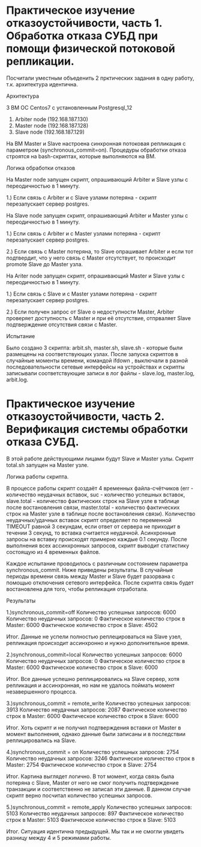 # Практическое изучение отказоустойчивости, часть 1. Обработка отказа СУБД при помощи физической потоковой репликации.


Посчитали уместным объеденить 2 прктических задания в одну работу, т.к. архитектура идентична.


Архитектура

3 ВМ ОС Centos7 с установленным Postgresql_12
1) Arbiter node (192.168.187.130)
2) Master node (192.168.187.128)
3) Slave node (192.168.187.129)

На ВМ Master и Slave настроена синхронная потоковая репликация с параметром (synchronous_commit=on).
Процедуры обработки отказа строятся на bash-скриптах, которые выполняются на ВМ.



Логика обработки отказов

На Master node запущен скрипт, опрашивающий Arbiter и Slave узлы с переодичностью в 1 минуту.

1.) Если связь с Arbiter и с Slave узлами потеряна - скрипт перезапускает сервер postgres.


На Slave node запущен скрипт, опрашивающий Arbiter и Master узлы с переодичностью в 1 минуту.

1.) Если связь с Arbiter и с Master узлами потеряна - скрипт перезапускает сервер postgres.

2.) Если связь с Master потеряна, то Slave опрашивает Arbiter и если тот подтвердит, что у него связь с Master отсутствует, то происходит promote Slave до Master узла.


На Ariter node запущен скрипт, опрашивающий Master и Slave узлы с переодичностью в 1 минуту.

1.) Если связь с Slave и с Master узлами потеряна - скрипт перезапускает сервер postgres.

2.) Если получен запрос от Slave о недоступности Master, Arbiter проверяет доступность с Master и при её отсутствие, отпрваляет Slave подтверждение отсутствия связи c Master.



Испытание

Было создано 3 скрипта: arbit.sh, master.sh, slave.sh - которые были размещены на соответствующих узлах. После запуска скриптов в случайные моменты времени, командой ifdown <int>, выключали в разной последовательности сетевые интерфейсы на устройствах и скрипты записывали соответствующие записи в лог файлы - slave.log, master.log, arbit.log.




# Практическое изучение отказоустойчивости, часть 2. Верификация системы обработки отказа СУБД.


В этой работе действующими лицами будут Slave и Master узлы. Скрипт total.sh запущен на Master узле. 


Логика работы скрипта.

В процессе работы скрипт создаёт 4 временных файла-счётчиков (err - количество неудачных вставок, suc - количество успешных вставок, slave.total - количество фактических строк на Slave узле в таблице после востановления связи, master.total - количество фактических строк на Master узле в таблице после востановления связи). Количество неудачных/удачных вставок скрипт определяет по переменной TIMEOUT равной 3 секундам, если ответ от сервера не приходит в течении 3 секунд, то вставка считается неудачной. Асинхронные запросы на вставку происходят примерно каждые 0.1 секунду. После выполнения всех ассинхронных запросов, скрипт выводит статистику состоящую из 4 временных файлов.

Каждое испытание проводилось с различным состоянием параметра synchronous_commit. Ниже приведены результаты. В случайные периоды времени связь между Master и Slave будет разорвана с помощью отключения сетевого интерфейса. После скрипта связь будет востановлена для того, чтобы репликация отработала.

Результаты

1.)synchronous_commit=off
  Количество успешных запросов: 6000
  Количество неудачных запросов: 0
  Фактическое количество строк в Master: 6000
  Фактическое количество строк в Slave: 4502

Итог. Данные не успели полностью реплецироваться на Slave узел, репликация происходит ассинхронно и нужно дополнительное время.


2.)synchronous_commit=local
  Количество успешных запросов: 6000
  Количество неудачных запросов: 0
  Фактическое количество строк в Master: 6000
  Фактическое количество строк в Slave: 6000

Итог. Все данные успешно реплицировались на Slave сервер, хотя репликация и ассинхронная, но нам не удалось поймать момент незавершенного процесса.


3.)synchronous_commit = remote_write
  Количество успешных запросов: 3913
  Количество неудачных запросов: 2087
  Фактическое количество строк в Master: 6000
  Фактическое количество строк в Slave: 6000

Итог. Хоть скрипт и не получил подтверждения вставки от Master в момент выполнения, однако данные были записаны и в последствии реплицировались на Slave.


4.)synchronous_commit = on
  Количество успешных запросов: 2754
  Количество неудачных запросов: 3246
  Фактическое количество строк в Master: 2754
  Фактическое количество строк в Slave: 2754

Итог. Картина выглядет логично. В тот момент, когда связь была потеряна с Slave, Master от него не смог получить подтверждение транзакции и соответственно не записал эти данные. В данном случае скрипт верно посчитал количество успешных запросов.



5.)synchronous_commit = remote_apply
  Количество успешных запросов: 5103
  Количество неудачных запросов: 897
  Фактическое количество строк в Master: 5103
  Фактическое количество строк в Slave: 5103

Итог. Ситуация идентична предыдущей. Мы так и не смогли увидеть разницу между 4 и 5 режимами работы.
